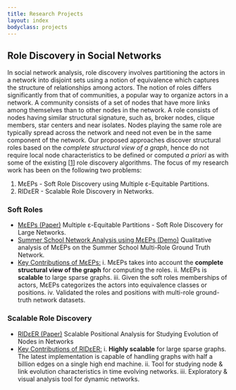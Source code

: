 ```yaml
---
title: Research Projects
layout: index
bodyclass: projects
---
```


Role Discovery in Social Networks
---------------------------------
In social network analysis, role discovery involves partitioning the actors in a network into disjoint sets using a notion of equivalence which captures the structure of relationships among actors. The notion of roles differs significantly from that of communities, a popular way to organize actors in a network. A community consists of a set of nodes that have more links among themselves than to other nodes in the network. A role consists of nodes having similar structural signature, such as, broker nodes, clique members, star centers and near isolates. Nodes playing the same role are typically spread across the network and need not even be in the same component of the network. Our proposed approaches discover structural roles based on the <i>complete structural view of a graph</i>, hence do not require local node characteristics to be defined or computed <i>a priori</i> as with some of the existing \[[1]\] role discovery algorithms.
 The focus of my research work has been on the following two problems:

1. M&epsilon;EPs - Soft Role Discovery using Multiple &epsilon;-Equitable Partitions.
2. RID&epsilon;ER - Scalable Role Discovery in Networks.


### Soft Roles

* [M&epsilon;EPs (Paper)](https://www.dropbox.com/s/mw590lpgre5bxiq/meeps.pdf?dl=0) <span>Multiple &epsilon;-Equitable Partitions - Soft Role Discovery for Large Networks.</span>
* [Summer School Network Analysis using M&epsilon;EPs (Demo)](http://randomsurfer.in/summer.html) <span>Qualitative analysis of M&epsilon;EPs on the Summer School Multi-Role Ground Truth Network.</span>
* [Key Contributions of M&epsilon;EPs:]() <span>i. M&epsilon;EPs takes into account the <b>complete structural view of the graph</b> for computing the roles.</span> <span>ii. M&epsilon;EPs is <b>scalable</b> to large sparse graphs.</span> <span>iii. Given the soft roles memberships of actors, M&epsilon;EPs categorizes the actors into equivalence classes or positions.</span> <span>iv. Validated the roles and positions with multi-role ground-truth network datasets.</span>

### Scalable Role Discovery
* [RID&epsilon;ER (Paper)](http://arxiv.org/abs/1402.3797) <span>Scalable Positional Analysis for Studying Evolution of Nodes in Networks</span>
* [Key Contributions of RID&epsilon;ER:]() <span>i. <b>Highly scalable</b> for large sparse graphs. The latest implementation is capable of handling graphs with half a billion edges on a single high end machine.</span> <span>ii. Tool for studying node & link evolution characteristics in time evolving networks.</span> <span>iii. Exploratory & visual analysis tool for dynamic networks. </span>


[1]: http://www.cs.cmu.edu/~dkoutra/papers/12-kdd-recursiverole.pdf "Henderson <i>et al.</i>, RolX: Structural Role Extraction & Mining in Large Graphs. SIGKDD 2012."


